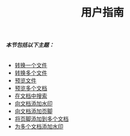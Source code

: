 ﻿---
title: 用户指南
type: docs
weight: 20
url: /zh/sharepoint/user-s-guide/
---
###### **本节包括以下主题：**
- [转换一个文件](/cells/zh/sharepoint/convert-one-file/)
- [转换多个文件](/cells/zh/sharepoint/convert-multiple-files/)
- [预览文件](/cells/zh/sharepoint/preview-document/)
- [预览多个文档](/cells/zh/sharepoint/preview-multiple-documents/)
- [在文档中搜索](/cells/zh/sharepoint/searching-in-a-document/)
- [向文档添加水印](/cells/zh/sharepoint/add-watermark-to-a-document/)
- [向文档添加页脚](/cells/zh/sharepoint/add-footer-to-a-document/)
- [将页脚添加到多个文档](/cells/zh/sharepoint/add-footer-to-multiple-documents/)
- [为多个文档添加水印](/cells/zh/sharepoint/add-watermark-to-multiple-documents/)
